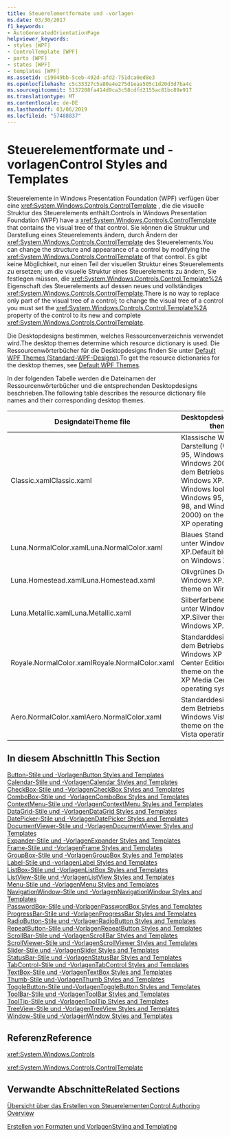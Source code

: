```yaml
---
title: Steuerelementformate und -vorlagen
ms.date: 03/30/2017
f1_keywords:
- AutoGeneratedOrientationPage
helpviewer_keywords:
- styles [WPF]
- ControlTemplate [WPF]
- parts [WPF]
- states [WPF]
- templates [WPF]
ms.assetid: c19049bb-5ceb-492d-afd2-751dca0ed8e3
ms.openlocfilehash: c5c33327c5a80a4e275d1eaa505c1d20d3d7ba4c
ms.sourcegitcommit: 5137208fa414d9ca3c58cdfd2155ac81bc89e917
ms.translationtype: MT
ms.contentlocale: de-DE
ms.lasthandoff: 03/06/2019
ms.locfileid: "57488837"
---
```

# <a name="control-styles-and-templates"></a><span data-ttu-id="81826-102">Steuerelementformate und -vorlagen</span><span class="sxs-lookup"><span data-stu-id="81826-102">Control Styles and Templates</span></span>
<span data-ttu-id="81826-103">Steuerelemente in Windows Presentation Foundation (WPF) verfügen über eine <xref:System.Windows.Controls.ControlTemplate> , die die visuelle Struktur des Steuerelements enthält.</span><span class="sxs-lookup"><span data-stu-id="81826-103">Controls in Windows Presentation Foundation (WPF) have a <xref:System.Windows.Controls.ControlTemplate> that contains the visual tree of that control.</span></span> <span data-ttu-id="81826-104">Sie können die Struktur und Darstellung eines Steuerelements ändern, durch Ändern der <xref:System.Windows.Controls.ControlTemplate> des Steuerelements.</span><span class="sxs-lookup"><span data-stu-id="81826-104">You can change the structure and appearance of a control by modifying the <xref:System.Windows.Controls.ControlTemplate> of that control.</span></span> <span data-ttu-id="81826-105">Es gibt keine Möglichkeit, nur einen Teil der visuellen Struktur eines Steuerelements zu ersetzen; um die visuelle Struktur eines Steuerelements zu ändern, Sie festlegen müssen, die <xref:System.Windows.Controls.Control.Template%2A> Eigenschaft des Steuerelements auf dessen neues und vollständiges <xref:System.Windows.Controls.ControlTemplate>.</span><span class="sxs-lookup"><span data-stu-id="81826-105">There is no way to replace only part of the visual tree of a control; to change the visual tree of a control you must set the <xref:System.Windows.Controls.Control.Template%2A> property of the control to its new and complete <xref:System.Windows.Controls.ControlTemplate>.</span></span>  
  
 <span data-ttu-id="81826-106">Die Desktopdesigns bestimmen, welches Ressourcenverzeichnis verwendet wird.</span><span class="sxs-lookup"><span data-stu-id="81826-106">The desktop themes determine which resource dictionary is used.</span></span> <span data-ttu-id="81826-107">Die Ressourcenwörterbücher für die Desktopdesigns finden Sie unter [Default WPF Themes (Standard-WPF-Designs)](https://go.microsoft.com/fwlink/?LinkID=158252).</span><span class="sxs-lookup"><span data-stu-id="81826-107">To get the resource dictionaries for the desktop themes, see [Default WPF Themes](https://go.microsoft.com/fwlink/?LinkID=158252).</span></span>  
  
 <span data-ttu-id="81826-108">In der folgenden Tabelle werden die Dateinamen der Ressourcenwörterbücher und die entsprechenden Desktopdesigns beschrieben.</span><span class="sxs-lookup"><span data-stu-id="81826-108">The following table describes the resource dictionary file names and their corresponding desktop themes.</span></span>  
  
|<span data-ttu-id="81826-109">Designdatei</span><span class="sxs-lookup"><span data-stu-id="81826-109">Theme file</span></span>|<span data-ttu-id="81826-110">Desktopdesign</span><span class="sxs-lookup"><span data-stu-id="81826-110">Desktop theme</span></span>|  
|----------------|-------------------|  
|<span data-ttu-id="81826-111">Classic.xaml</span><span class="sxs-lookup"><span data-stu-id="81826-111">Classic.xaml</span></span>|<span data-ttu-id="81826-112">Klassische Windows-Darstellung (Windows 95, Windows 98 und Windows 2000) auf dem Betriebssystem Windows XP...</span><span class="sxs-lookup"><span data-stu-id="81826-112">Classic Windows look (from Windows 95, Windows 98, and Windows 2000) on the Windows XP operating system..</span></span>|  
|<span data-ttu-id="81826-113">Luna.NormalColor.xaml</span><span class="sxs-lookup"><span data-stu-id="81826-113">Luna.NormalColor.xaml</span></span>|<span data-ttu-id="81826-114">Blaues Standarddesign unter Windows XP.</span><span class="sxs-lookup"><span data-stu-id="81826-114">Default blue theme on Windows XP.</span></span>|  
|<span data-ttu-id="81826-115">Luna.Homestead.xaml</span><span class="sxs-lookup"><span data-stu-id="81826-115">Luna.Homestead.xaml</span></span>|<span data-ttu-id="81826-116">Olivgrünes Design unter Windows XP.</span><span class="sxs-lookup"><span data-stu-id="81826-116">Olive theme on Windows XP.</span></span>|  
|<span data-ttu-id="81826-117">Luna.Metallic.xaml</span><span class="sxs-lookup"><span data-stu-id="81826-117">Luna.Metallic.xaml</span></span>|<span data-ttu-id="81826-118">Silberfarbenes Design unter Windows XP.</span><span class="sxs-lookup"><span data-stu-id="81826-118">Silver theme on Windows XP.</span></span>|  
|<span data-ttu-id="81826-119">Royale.NormalColor.xaml</span><span class="sxs-lookup"><span data-stu-id="81826-119">Royale.NormalColor.xaml</span></span>|<span data-ttu-id="81826-120">Standarddesign auf dem Betriebssystem Windows XP Media Center Edition.</span><span class="sxs-lookup"><span data-stu-id="81826-120">Default theme on the Windows XP Media Center Edition operating system.</span></span>|  
|<span data-ttu-id="81826-121">Aero.NormalColor.xaml</span><span class="sxs-lookup"><span data-stu-id="81826-121">Aero.NormalColor.xaml</span></span>|<span data-ttu-id="81826-122">Standarddesign auf dem Betriebssystem Windows Vista.</span><span class="sxs-lookup"><span data-stu-id="81826-122">Default theme on the Windows Vista operating system.</span></span>|  
  
## <a name="in-this-section"></a><span data-ttu-id="81826-123">In diesem Abschnitt</span><span class="sxs-lookup"><span data-stu-id="81826-123">In This Section</span></span>  
 [<span data-ttu-id="81826-124">Button-Stile und -Vorlagen</span><span class="sxs-lookup"><span data-stu-id="81826-124">Button Styles and Templates</span></span>](button-styles-and-templates.md)  
 [<span data-ttu-id="81826-125">Calendar-Stile und -Vorlagen</span><span class="sxs-lookup"><span data-stu-id="81826-125">Calendar Styles and Templates</span></span>](calendar-styles-and-templates.md)  
 [<span data-ttu-id="81826-126">CheckBox-Stile und -Vorlagen</span><span class="sxs-lookup"><span data-stu-id="81826-126">CheckBox Styles and Templates</span></span>](checkbox-styles-and-templates.md)  
 [<span data-ttu-id="81826-127">ComboBox-Stile und -Vorlagen</span><span class="sxs-lookup"><span data-stu-id="81826-127">ComboBox Styles and Templates</span></span>](combobox-styles-and-templates.md)  
 [<span data-ttu-id="81826-128">ContextMenu-Stile und -Vorlagen</span><span class="sxs-lookup"><span data-stu-id="81826-128">ContextMenu Styles and Templates</span></span>](contextmenu-styles-and-templates.md)  
 [<span data-ttu-id="81826-129">DataGrid-Stile und -Vorlagen</span><span class="sxs-lookup"><span data-stu-id="81826-129">DataGrid Styles and Templates</span></span>](datagrid-styles-and-templates.md)  
 [<span data-ttu-id="81826-130">DatePicker-Stile und -Vorlagen</span><span class="sxs-lookup"><span data-stu-id="81826-130">DatePicker Styles and Templates</span></span>](datepicker-styles-and-templates.md)  
 [<span data-ttu-id="81826-131">DocumentViewer-Stile und -Vorlagen</span><span class="sxs-lookup"><span data-stu-id="81826-131">DocumentViewer Styles and Templates</span></span>](documentviewer-styles-and-templates.md)  
 [<span data-ttu-id="81826-132">Expander-Stile und -Vorlagen</span><span class="sxs-lookup"><span data-stu-id="81826-132">Expander Styles and Templates</span></span>](expander-styles-and-templates.md)  
 [<span data-ttu-id="81826-133">Frame-Stile und -Vorlagen</span><span class="sxs-lookup"><span data-stu-id="81826-133">Frame Styles and Templates</span></span>](frame-styles-and-templates.md)  
 [<span data-ttu-id="81826-134">GroupBox-Stile und -Vorlagen</span><span class="sxs-lookup"><span data-stu-id="81826-134">GroupBox Styles and Templates</span></span>](groupbox-styles-and-templates.md)  
 [<span data-ttu-id="81826-135">Label-Stile und -vorlagen</span><span class="sxs-lookup"><span data-stu-id="81826-135">Label Styles and Templates</span></span>](label-styles-and-templates.md)  
 [<span data-ttu-id="81826-136">ListBox-Stile und -Vorlagen</span><span class="sxs-lookup"><span data-stu-id="81826-136">ListBox Styles and Templates</span></span>](listbox-styles-and-templates.md)  
 [<span data-ttu-id="81826-137">ListView-Stile und -Vorlagen</span><span class="sxs-lookup"><span data-stu-id="81826-137">ListView Styles and Templates</span></span>](listview-styles-and-templates.md)  
 [<span data-ttu-id="81826-138">Menu-Stile und -Vorlagen</span><span class="sxs-lookup"><span data-stu-id="81826-138">Menu Styles and Templates</span></span>](menu-styles-and-templates.md)  
 [<span data-ttu-id="81826-139">NavigationWindow-Stile und -Vorlagen</span><span class="sxs-lookup"><span data-stu-id="81826-139">NavigationWindow Styles and Templates</span></span>](navigationwindow-styles-and-templates.md)  
 [<span data-ttu-id="81826-140">PasswordBox-Stile und-Vorlagen</span><span class="sxs-lookup"><span data-stu-id="81826-140">PasswordBox Styles and Templates</span></span>](passwordbox-styles-and-templates.md)  
 [<span data-ttu-id="81826-141">ProgressBar-Stile und -Vorlagen</span><span class="sxs-lookup"><span data-stu-id="81826-141">ProgressBar Styles and Templates</span></span>](progressbar-styles-and-templates.md)  
 [<span data-ttu-id="81826-142">RadioButton-Stile und -Vorlagen</span><span class="sxs-lookup"><span data-stu-id="81826-142">RadioButton Styles and Templates</span></span>](radiobutton-styles-and-templates.md)  
 [<span data-ttu-id="81826-143">RepeatButton-Stile und-Vorlagen</span><span class="sxs-lookup"><span data-stu-id="81826-143">RepeatButton Styles and Templates</span></span>](repeatbutton-styles-and-templates.md)  
 [<span data-ttu-id="81826-144">ScrollBar-Stile und -Vorlagen</span><span class="sxs-lookup"><span data-stu-id="81826-144">ScrollBar Styles and Templates</span></span>](scrollbar-styles-and-templates.md)  
 [<span data-ttu-id="81826-145">ScrollViewer-Stile und -Vorlagen</span><span class="sxs-lookup"><span data-stu-id="81826-145">ScrollViewer Styles and Templates</span></span>](scrollviewer-styles-and-templates.md)  
 [<span data-ttu-id="81826-146">Slider-Stile und -Vorlagen</span><span class="sxs-lookup"><span data-stu-id="81826-146">Slider Styles and Templates</span></span>](slider-styles-and-templates.md)  
 [<span data-ttu-id="81826-147">StatusBar-Stile und -Vorlagen</span><span class="sxs-lookup"><span data-stu-id="81826-147">StatusBar Styles and Templates</span></span>](statusbar-styles-and-templates.md)  
 [<span data-ttu-id="81826-148">TabControl-Stile und -Vorlagen</span><span class="sxs-lookup"><span data-stu-id="81826-148">TabControl Styles and Templates</span></span>](tabcontrol-styles-and-templates.md)  
 [<span data-ttu-id="81826-149">TextBox-Stile und -Vorlagen</span><span class="sxs-lookup"><span data-stu-id="81826-149">TextBox Styles and Templates</span></span>](textbox-styles-and-templates.md)  
 [<span data-ttu-id="81826-150">Thumb-Stile und-Vorlagen</span><span class="sxs-lookup"><span data-stu-id="81826-150">Thumb Styles and Templates</span></span>](thumb-styles-and-templates.md)  
 [<span data-ttu-id="81826-151">ToggleButton-Stile und-Vorlagen</span><span class="sxs-lookup"><span data-stu-id="81826-151">ToggleButton Styles and Templates</span></span>](togglebutton-styles-and-templates.md)  
 [<span data-ttu-id="81826-152">ToolBar-Stile und -Vorlagen</span><span class="sxs-lookup"><span data-stu-id="81826-152">ToolBar Styles and Templates</span></span>](toolbar-styles-and-templates.md)  
 [<span data-ttu-id="81826-153">ToolTip-Stile und -Vorlagen</span><span class="sxs-lookup"><span data-stu-id="81826-153">ToolTip Styles and Templates</span></span>](tooltip-styles-and-templates.md)  
 [<span data-ttu-id="81826-154">TreeView-Stile und -Vorlagen</span><span class="sxs-lookup"><span data-stu-id="81826-154">TreeView Styles and Templates</span></span>](treeview-styles-and-templates.md)  
 [<span data-ttu-id="81826-155">Window-Stile und -Vorlagen</span><span class="sxs-lookup"><span data-stu-id="81826-155">Window Styles and Templates</span></span>](window-styles-and-templates.md)  
  
## <a name="reference"></a><span data-ttu-id="81826-156">Referenz</span><span class="sxs-lookup"><span data-stu-id="81826-156">Reference</span></span>  
 <xref:System.Windows.Controls>  
  
 <xref:System.Windows.Controls.ControlTemplate>  
  
## <a name="related-sections"></a><span data-ttu-id="81826-157">Verwandte Abschnitte</span><span class="sxs-lookup"><span data-stu-id="81826-157">Related Sections</span></span>  
 [<span data-ttu-id="81826-158">Übersicht über das Erstellen von Steuerelementen</span><span class="sxs-lookup"><span data-stu-id="81826-158">Control Authoring Overview</span></span>](control-authoring-overview.md)  
  
 [<span data-ttu-id="81826-159">Erstellen von Formaten und Vorlagen</span><span class="sxs-lookup"><span data-stu-id="81826-159">Styling and Templating</span></span>](styling-and-templating.md)
